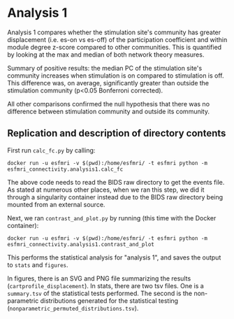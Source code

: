 # Analysis 1

Analysis 1 compares whether the stimulation site's community has greater displacement (i.e. es-on vs es-off) of the participation coefficient and within module degree z-score compared to other communities. This is quantified by looking at the max and median of both network theory measures.

Summary of positive results: the median PC of the stimulation site's community increases when stimulation is on compared to stimulation is off. This difference was, on average, significantly greater than outside the stimulation community (p<0.05 Bonferroni corrected).

All other comparisons confirmed the null hypothesis that there was no difference between stimulation community and outside its community.

## Replication and description of directory contents

First run `calc_fc.py` by calling:

`docker run -u esfmri -v $(pwd):/home/esfmri/ -t esfmri python -m esfmri_connectivity.analysis1.calc_fc`

The above code needs to read the BIDS raw directory to get the events file. As stated at numerous other places, when we ran this step, we did it through a singularity container instead due to the BIDS raw directory being mounted from an external source.

Next, we ran `contrast_and_plot.py` by running (this time with the Docker container):

`docker run -u esfmri -v $(pwd):/home/esfmri/ -t esfmri python -m esfmri_connectivity.analysis1.contrast_and_plot`

This performs the statistical analysis for "analysis 1", and saves the output to `stats` and `figures`.

In figures, there is an SVG and PNG file summarizing the results (`cartprofile_displacement`). In stats, there are two tsv files. One is a `summary.tsv` of the statistical tests performed. The second is the non-parametric distributions generated for the statistical testing (`nonparametric_permuted_distributions.tsv`).
